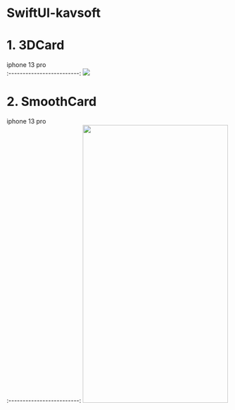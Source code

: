 # SwiftUI-kavsoft

# 1. 3DCard

 iphone 13 pro           
:-------------------------:
![](https://user-images.githubusercontent.com/47676921/160323213-d743cc1b-090c-40f6-8838-6d2702de886c.gif)

# 2. SmoothCard

 iphone 13 pro           
:-------------------------:
<img src="https://user-images.githubusercontent.com/47676921/161469774-ff406cd1-eea1-4c14-adcf-37d2ecfbbef3.gif"  width="330" height="630">
